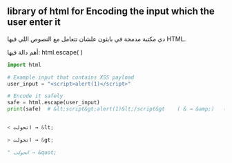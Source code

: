 ## library of html for Encoding the input which the user enter it 

دي مكتبة مدمجة في بايثون علشان تتعامل مع النصوص اللي فيها HTML.

أهم دالة فيها: html.escape( )



```  python
import html

# Example input that contains XSS payload
user_input = "<script>alert(1)</script>"

# Encode it safely
safe = html.escape(user_input)
print(safe)  # &lt;script&gt;alert(1)&lt;/script&gt    ( & → &amp;)   (  > → &gt;  )   ( < → &lt; )


< اتحولت → &lt;

> اتحولت → &gt;

" اتحولت → &quot;
